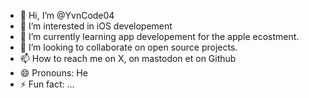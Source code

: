 - 👋 Hi, I’m @YvnCode04
- 👀 I’m interested in iOS developement 
- 🌱 I’m currently learning app developement for the apple ecostment. 
- 💞️ I’m looking to collaborate on open source projects. 
- 📫 How to reach me on X, on mastodon et on Github
- 😄 Pronouns: He 
- ⚡ Fun fact: ...

<!---
YvnCode04/YvnCode04 is a ✨ special ✨ repository because its `README.md` (this file) appears on your GitHub profile.
You can click the Preview link to take a look at your changes.
--->
